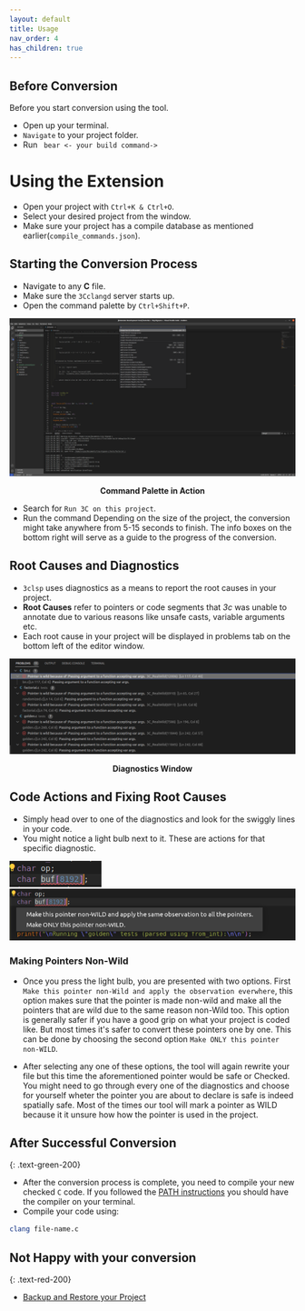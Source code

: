 ```yaml
---
layout: default
title: Usage
nav_order: 4
has_children: true
---
```


## [](#header-2) Before Conversion

Before you start conversion using the tool.
- Open up your terminal.
- ``Navigate`` to your project folder.
- Run ``` bear <- your build command->```

# [](#header-1)Using the Extension

- Open your project with `Ctrl+K & Ctrl+O`.
- Select your desired project from the window.
- Make sure your project has a compile database as mentioned earlier(`compile_commands.json`).
 

## [](#header-2) Starting the Conversion Process

- Navigate to any **C** file.
- Make sure the `3Cclangd` server starts up.
- Open the command palette by `Ctrl+Shift+P`.

![](../../assets/images/command-palette.png)

<figcaption align = "center"><b>Command Palette in Action</b></figcaption>

- Search for `Run 3C on this project`.
- Run the command
 Depending on the size of the project, the conversion might take anywhere from 5-15 seconds to finish. The info boxes on the bottom right will serve as a guide to the progress of the conversion.

## [](#header-2) Root Causes and Diagnostics

- `3clsp` uses diagnostics as a means to report the root causes in your project.
- **Root Causes** refer to pointers or code segments that *3c* was unable to annotate due to various reasons like unsafe casts, variable arguments etc. 
- Each root cause in your project will be displayed in problems tab on the bottom left of the editor window.

![](../../assets/images/diagnostics.png)
<figcaption align = "center"><b>Diagnostics Window</b></figcaption>

## [](#header-2) Code Actions and Fixing Root Causes

- Simply head over to one of the diagnostics and look for the swiggly lines in your code.
- You might notice a light bulb next to it. These are actions for that specific diagnostic.

![](../../assets/images/lightbulb.png)
![](../../assets/images/best-code-actions.png)

### [](#header-3)Making Pointers Non-Wild

- Once you press the light bulb, you are presented with two options. First `Make this pointer non-Wild and apply the observation everwhere`, this option makes sure that the pointer is made non-wild and make all the pointers that are wild due to the same reason non-Wild too. This option is generally safer if you have a good grip on what your project is coded like. But most times it's safer to convert these pointers one by one. This can be done by choosing the second option `Make ONLY this pointer non-WILD`.

- After selecting any one of these options, the tool will again rewrite your file but this time the aforementioned pointer would be safe or Checked. You might need to go through every one of the diagnostics and choose for yourself wheter the pointer you are about to declare is safe is indeed spatially safe. Most of the times our tool will mark a pointer as WILD because it it unsure how how the pointer is used in the project.

## [](#header-2) After Successful Conversion
{: .text-green-200}
- After the conversion process is complete, you need to compile your new checked `C` code. If you followed the [PATH instructions](https://purs3lab.github.io/3clsp/docs/installation/checkedC.html#path-instructions) you should have the compiler on your terminal.
- Compile your code using:
```sh
clang file-name.c
```

## [](#header-2) Not Happy with your conversion
{: .text-red-200}
- [Backup and Restore your Project](https://purs3lab.github.io/3clsp/docs/usage/backup_restore.html#-not-happy-with-your-conversion)